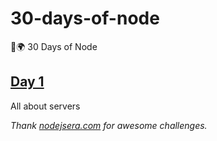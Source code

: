 # 30-days-of-node

🚀🌍 30 Days of Node

## [Day 1](https://github.com/cuongw/30-days-of-node/tree/master/day1)

All about servers

*Thank [nodejsera.com](https://www.nodejsera.com/30-days-of-node.html) for awesome challenges.*
